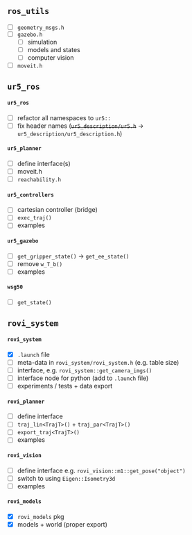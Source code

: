 ## `ros_utils`

- [ ] `geometry_msgs.h`
- [ ] `gazebo.h`
  - [ ] simulation
  - [ ] models and states
  - [ ] computer vision
- [ ] `moveit.h`

## `ur5_ros`

#### `ur5_ros`

- [ ] refactor all namespaces to `ur5::`
- [ ] fix header names (~~`ur5_description/ur5.h`~~ → `ur5_description/ur5_description.h`)

#### `ur5_planner`

- [ ] define interface(s)
- [ ] moveit.h
- [ ] `reachability.h`

#### `ur5_controllers`

- [ ] cartesian controller (bridge)
- [ ] `exec_traj()`
- [ ] examples

#### `ur5_gazebo`

- [ ] `get_gripper_state()` → `get_ee_state()`
- [ ] remove `w_T_b()`
- [ ] examples

#### `wsg50`

- [ ] `get_state()`

## `rovi_system`

#### `rovi_system`

- [x] `.launch` file
- [ ] meta-data in `rovi_system/rovi_system.h` (e.g. table size)
- [ ] interface, e.g. `rovi_system::get_camera_imgs()`
- [ ] interface node for python (add to `.launch` file)
- [ ] experiments / tests + data export

#### `rovi_planner`

- [ ] define interface
- [ ] `traj_lin<TrajT>()` + `traj_par<TrajT>()`
- [ ] `export_traj<TrajT>()`
- [ ] examples

#### `rovi_vision`

- [ ] define interface e.g. `rovi_vision::m1::get_pose("object")`
- [ ] switch to using `Eigen::Isometry3d`
- [ ] examples

#### `rovi_models`

- [x] `rovi_models` pkg
- [x] models + world (proper export)
